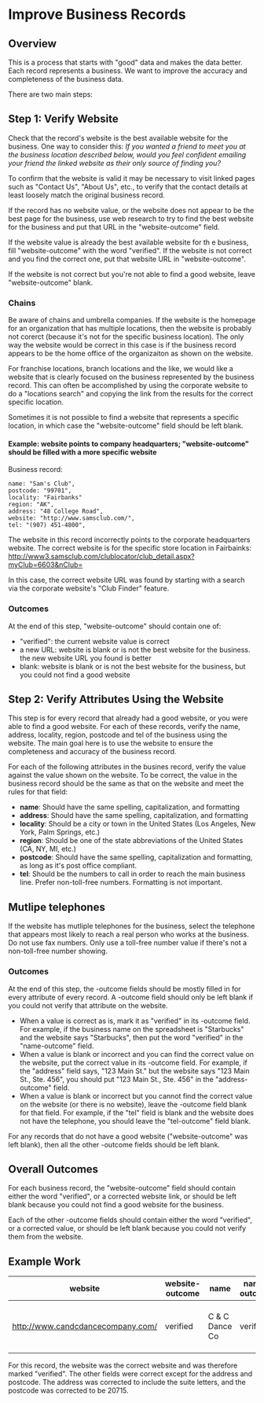 Improve Business Records
========================

## Overview

This is a process that starts with "good" data and makes the data better. Each record represents a business. We want to improve the accuracy and completeness of the business data.

There are two main steps:

## Step 1: Verify Website

Check that the record's website is the best available website for the business. One way to consider this: _If you wanted a friend to meet you at the business location described below, would you feel confident emailing your friend the linked website as their only source of finding you?_

To confirm that the website is valid it may be necessary to visit linked pages such as "Contact Us", "About Us", etc., to verify that the contact details at least loosely match the original business record.

If the record has no website value, or the website does not appear to be the best page for the business, use web research to try to find the best website for the business and put that URL in the "website-outcome" field.

If the website value is already the best available website for th e business, fill "website-outcome" with the word "verified". If the website is not correct and you find the correct one, put that website URL in "website-outcome".

If the website is not correct but you're not able to find a good website, leave "website-outcome" blank.

### Chains

Be aware of chains and umbrella companies. If the website is the homepage for an organization that has multiple locations, then the website is probably not corerct (because it's not for the specific business location).
The only way the website would be correct in this case is if the business record appears to be the home office of the organizaiton as shown on the website.

For franchise locations, branch locations and the like, we would like a website that is clearly focused on the business represented by the business record. This can often be accomplished by using the corporate website to do a "locations search" and copying the link from the results for the correct specific location.

Sometimes it is not possible to find a website that represents a specific location, in which case the "website-outcome" field should be left blank.

#### Example: website points to company headquarters; "website-outcome" should be filled with a more specific website

Business record:
```
name: "Sam's Club",
postcode: "99701",
locality: "Fairbanks"
region: "AK",
address: "48 College Road",
website: "http://www.samsclub.com/",
tel: "(907) 451-4800",
```

The website in this record incorrectly points to the corporate headquarters website. The correct website is for the specific store location in Fairbainks:
http://www3.samsclub.com/clublocator/club_detail.aspx?myClub=6603&nClub=

In this case, the correct website URL was found by starting with a search via the corporate website's "Club Finder" feature.

### Outcomes

At the end of this step, "website-outcome" should contain one of:
* "verified": the current website value is correct
* a new URL: website is blank or is not the best website for the business. the new website URL you found is better
* blank: website is blank or is not the best website for the business, but you could not find a good website

## Step 2: Verify Attributes Using the Website

This step is for every record that already had a good website, or you were able to find a good website. For each of these records, verify the name, address, locality, region, postcode and tel of the business using the website. The main goal here is to use the website to ensure the completeness and accuracy of the business record.

For each of the following attributes in the busines record, verify the value against the value shown on the website. To be correct, the value in the business record should be the same as that on the website and meet the rules for that field:

* **name**: Should have the same spelling, capitalization, and formatting
* **address**: Should have the same spelling, capitalization, and formatting
* **locality**: Should be a city or town in the United States (Los Angeles, New York, Palm Springs, etc.)
* **region**: Should be one of the state abbreviations of the United States (CA, NY, MI, etc.)
* **postcode**: Should have the same spelling, capitalization and formatting, as long as it's post office compliant.
* **tel**: Should be the numbers to call in order to reach the main business line. Prefer non-toll-free numbers. Formatting is not important.

## Mutlipe telephones

If the website has mutliple telephones for the business, select the telephone that appears most likely to reach a real person who works at the business. Do not use fax numbers. Only use a toll-free number value if there's not a non-toll-free number showing.

### Outcomes

At the end of this step, the -outcome fields should be mostly filled in for every attribute of every record. A -outcome field should only be left blank if you could not verify that attribute on the website.

* When a value is correct as is, mark it as "verified" in its -outcome field. For example, if the business name on the spreadsheet is "Starbucks" and the website says "Starbucks", then put the word "verified" in the "name-outcome" field.
* When a value is blank or incorrect and you can find the correct value on the website, put the correct value in its -outcome field. For example, if the "address" field says, "123 Main St." but the website says "123 Main St., Ste. 456", you should put "123 Main St., Ste. 456" in the "address-outcome" field.
* When a value is blank or incorrect but you cannot find the correct value on the website (or there is no website), leave the -outcome field blank for that field. For example, if the "tel" field is blank and the website does not have the telephone, you should leave the "tel-outcome" field blank.

For any records that do not have a good website ("website-outcome" was left blank), then all the other -outcome fields should be left blank.

## Overall Outcomes

For each business record, the "website-outcome" field should contain either the word "verified", or a corrected website link, or should be left blank because you could not find a good website for the business.

Each of the other -outcome fields should contain either the word "verified", or a corrected value, or should be left blank because you could not verify them from the website.

## Example Work

website|website-outcome|name|name-outcome|address|address-outcome|locality|locality-outcome|region|region-outcome|postcode|postcode-outcome|tel|tel-outcome
--- | --- | --- | --- | --- | --- | --- | --- | --- | --- | --- | --- | --- | ---
http://www.candcdancecompany.com/	| verified | C & C Dance Co | verified | 4891 Telsa Drive | 4891 Telsa Drive, Suites J - L | Bowie | verified | MD | verified | 20700 | 20715 | (301) 464-4300 | verified

For this record, the website was the correct website and was therefore marked "verified". The other fields were correct except for the address and postcode. The address was corrected to include the suite letters, and the postcode was corrected to be 20715.
